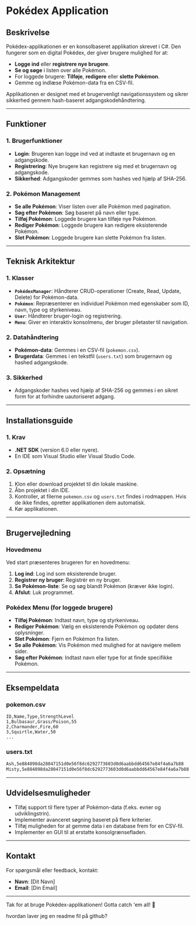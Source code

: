 # Pokédex Application

## Beskrivelse

Pokédex-applikationen er en konsolbaseret applikation skrevet i C#. Den fungerer som en digital Pokédex, der giver brugere mulighed for at:

- **Logge ind** eller **registrere nye brugere**.
- **Se og søge** i listen over alle Pokémon.
- For loggede brugere: **Tilføje**, **redigere** eller **slette Pokémon**.
- Gemme og indlæse Pokémon-data fra en CSV-fil.

Applikationen er designet med et brugervenligt navigationssystem og sikrer sikkerhed gennem hash-baseret adgangskodehåndtering.

---

## Funktioner

### 1. Brugerfunktioner

- **Login**: Brugeren kan logge ind ved at indtaste et brugernavn og en adgangskode.
- **Registrering**: Nye brugere kan registrere sig med et brugernavn og adgangskode.
- **Sikkerhed**: Adgangskoder gemmes som hashes ved hjælp af SHA-256.

### 2. Pokémon Management

- **Se alle Pokémon**: Viser listen over alle Pokémon med pagination.
- **Søg efter Pokémon**: Søg baseret på navn eller type.
- **Tilføj Pokémon**: Loggede brugere kan tilføje nye Pokémon.
- **Rediger Pokémon**: Loggede brugere kan redigere eksisterende Pokémon.
- **Slet Pokémon**: Loggede brugere kan slette Pokémon fra listen.

---

## Teknisk Arkitektur

### 1. Klasser

- **`PokédexManager`**: Håndterer CRUD-operationer (Create, Read, Update, Delete) for Pokémon-data.
- **`Pokémon`**: Repræsenterer en individuel Pokémon med egenskaber som ID, navn, type og styrkeniveau.
- **`User`**: Håndterer bruger-login og registrering.
- **`Menu`**: Giver en interaktiv konsolmenu, der bruger piletaster til navigation.

### 2. Datahåndtering

- **Pokémon-data**: Gemmes i en CSV-fil (`pokemon.csv`).
- **Brugerdata**: Gemmes i en tekstfil (`users.txt`) som brugernavn og hashed adgangskode.

### 3. Sikkerhed

- Adgangskoder hashes ved hjælp af SHA-256 og gemmes i en sikret form for at forhindre uautoriseret adgang.

---

## Installationsguide

### 1. Krav

- **.NET SDK** (version 6.0 eller nyere).
- En IDE som Visual Studio eller Visual Studio Code.

### 2. Opsætning

1. Klon eller download projektet til din lokale maskine.
2. Åbn projektet i din IDE.
3. Kontroller, at filerne `pokemon.csv` og `users.txt` findes i rodmappen. Hvis de ikke findes, opretter applikationen dem automatisk.
4. Kør applikationen.

---

## Brugervejledning

### Hovedmenu

Ved start præsenteres brugeren for en hovedmenu:

1. **Log ind**: Log ind som eksisterende bruger.
2. **Registrer ny bruger**: Registrér en ny bruger.
3. **Se Pokémon-liste**: Se og søg blandt Pokémon (kræver ikke login).
4. **Afslut**: Luk programmet.

### Pokédex Menu (for loggede brugere)

- **Tilføj Pokémon**: Indtast navn, type og styrkeniveau.
- **Rediger Pokémon**: Vælg en eksisterende Pokémon og opdater dens oplysninger.
- **Slet Pokémon**: Fjern en Pokémon fra listen.
- **Se alle Pokémon**: Vis Pokémon med mulighed for at navigere mellem sider.
- **Søg efter Pokémon**: Indtast navn eller type for at finde specifikke Pokémon.

---

## Eksempeldata

### pokemon.csv

```csv
ID,Name,Type,StrengthLevel
1,Bulbasaur,Grass/Poison,55
2,Charmander,Fire,60
3,Squirtle,Water,50
...
```

### users.txt

```txt
Ash,5e884898da28047151d0e56f8dc6292773603d0d6aabbdd64567e84f4a6a7b88
Misty,5e884898da28047151d0e56f8dc6292773603d0d6aabbdd64567e84f4a6a7b88
```

---

## Udvidelsesmuligheder

- Tilføj support til flere typer af Pokémon-data (f.eks. evner og udviklingstrin).
- Implementer avanceret søgning baseret på flere kriterier.
- Tilføj muligheden for at gemme data i en database frem for en CSV-fil.
- Implementer en GUI til at erstatte konsolgrænsefladen.

---

## Kontakt

For spørgsmål eller feedback, kontakt:

- **Navn**: [Dit Navn]
- **Email**: [Din Email]

---

Tak for at bruge Pokédex-applikationen! Gotta catch 'em all! 🐉

hvordan laver jeg en readme fil på github?

